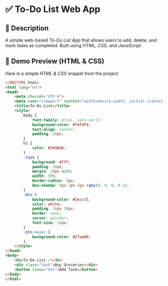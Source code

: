 # ✅ To-Do List Web App

## 📌 Description
A simple web-based *To-Do List App* that allows users to add, delete, and mark tasks as completed. Built using *HTML, CSS, and JavaScript*.

## 🎨 Demo Preview (HTML & CSS)
Here is a simple *HTML & CSS* snippet from the project:

```html
<!DOCTYPE html>
<html lang="en">
<head>
    <meta charset="UTF-8">
    <meta name="viewport" content="width=device-width, initial-scale=1.0">
    <title>To-Do List</title>
    <style>
        body {
            font-family: Arial, sans-serif;
            background-color: #f4f4f4;
            text-align: center;
            padding: 20px;
        }
        h1 {
            color: #3498db;
        }
        .task {
            background: #fff;
            padding: 10px;
            margin: 10px auto;
            width: 50%;
            border-radius: 5px;
            box-shadow: 0px 2px 5px rgba(0, 0, 0, 0.2);
        }
        .btn {
            background-color: #2ecc71;
            color: white;
            padding: 10px 20px;
            border: none;
            cursor: pointer;
            font-size: 16px;
        }
        .btn:hover {
            background-color: #27ae60;
        }
    </style>
</head>
<body>
    <h1>To-Do List ✅</h1>
    <div class="task">Buy Groceries</div>
    <button class="btn">Add Task</button>
</body>
</html>
